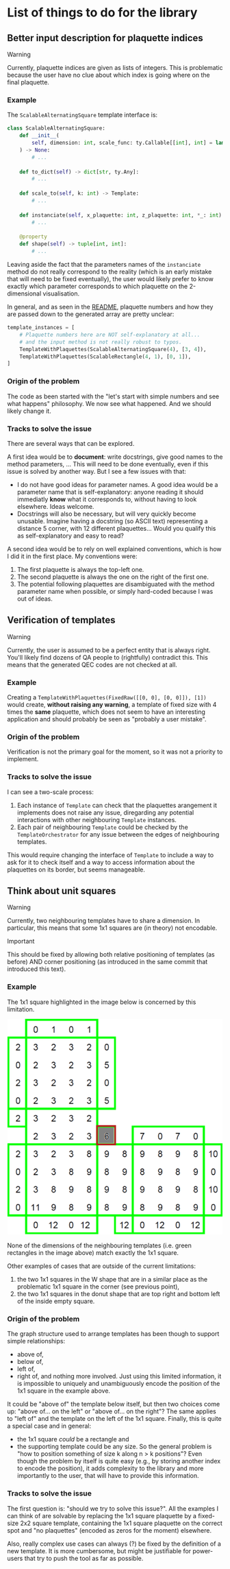 # List of things to do for the library

## Better input description for plaquette indices

> [!WARNING]
> Currently, plaquette indices are given as lists of integers. 
> This is problematic because the user have no clue about which index is going where on the final plaquette. 

### Example

The `ScalableAlternatingSquare` template interface is:
```python
class ScalableAlternatingSquare:
    def __init__(
        self, dimension: int, scale_func: ty.Callable[[int], int] = lambda x: x
    ) -> None:
        # ...

    def to_dict(self) -> dict[str, ty.Any]:
        # ...

    def scale_to(self, k: int) -> Template:
        # ...

    def instanciate(self, x_plaquette: int, z_plaquette: int, *_: int) -> numpy.ndarray:
        # ... 
    
    @property
    def shape(self) -> tuple[int, int]:
        # ...
```

Leaving aside the fact that the parameters names of the `instanciate` method do not really correspond to the reality (which is an early mistake that will need to be fixed eventually), the user would likely prefer to know exactly which parameter corresponds to which plaquette on the 2-dimensional visualisation.

In general, and as seen in the [README](./README.md), plaquette numbers and how they are passed down to the generated array are pretty unclear:
```python
template_instances = [
    # Plaquette numbers here are NOT self-explanatory at all...
    # and the input method is not really robust to typos.
    TemplateWithPlaquettes(ScalableAlternatingSquare(4), [3, 4]),
    TemplateWithPlaquettes(ScalableRectangle(4, 1), [0, 1]),
]
```

### Origin of the problem

The code as been started with the "let's start with simple numbers and see what happens" philosophy. We now see what happened. And we should likely change it.

### Tracks to solve the issue

There are several ways that can be explored.

A first idea would be to **document**: write docstrings, give good names to the method parameters, ... This will need to be done eventually, even if this issue is solved by another way. But I see a few issues with that:
- I do not have good ideas for parameter names. A good idea would be a parameter name that is self-explanatory: anyone reading it should immediatly **know** what it corresponds to, without having to look elsewhere. Ideas welcome.
- Docstrings will also be necessary, but will very quickly become unusable. Imagine having a docstring (so ASCII text) representing a distance 5 corner, with 12 different plaquettes... Would you qualify this as self-explanatory and easy to read?

A second idea would be to rely on well explained conventions, which is how I did it in the first place. My conventions were:
1. The first plaquette is always the top-left one.
2. The second plaquette is always the one on the right of the first one.
3. The potential following plaquettes are disambiguated with the method parameter name when possible, or simply hard-coded because I was out of ideas.

## Verification of templates

> [!WARNING]
> Currently, the user is assumed to be a perfect entity that is always right. You'll likely find dozens of QA people to (rightfully) contradict this.
> This means that the generated QEC codes are not checked at all.

### Example

Creating a `TemplateWithPlaquettes(FixedRaw([[0, 0], [0, 0]]), [1])` would create, **without raising any warning**, a template of fixed size with 4 times the **same** plaquette, which does not seem to have an interesting application and should probably be seen as "probably a user mistake". 

### Origin of the problem

Verification is not the primary goal for the moment, so it was not a priority to implement.

### Tracks to solve the issue

I can see a two-scale process:
1. Each instance of `Template` can check that the plaquettes arangement it implements does not raise any issue, diregarding any potential interactions with other neighbouring `Template` instances.
2. Each pair of neighbouring `Template` could be checked by the `TemplateOrchestrator` for any issue between the edges of neighbouring templates.

This would require changing the interface of `Template` to include a way to ask for it to check itself and a way to access information about the plaquettes on its border, but seems manageable.

## Think about unit squares

> [!WARNING]
> Currently, two neighbouring templates have to share a dimension. 
> In particular, this means that some 1x1 squares are (in theory) not encodable. 

> [!IMPORTANT]
> This should be fixed by allowing both relative positioning of templates (as before) AND corner positioning (as introduced in the same commit that introduced this text).

### Example
The 1x1 square highlighted in the image below is concerned by this limitation.

![illustration of a 1x1 square that does not match with its neighbours dimensions](./images/illustration_1x1_square_issue.png)

None of the dimensions of the neighbouring templates (i.e. green rectangles in the image above) match exactly the 1x1 square.

Other examples of cases that are outside of the current limitations:
1. the two 1x1 squares in the W shape that are in a similar place as the problematic 1x1 square in the corner (see previous point),
2. the two 1x1 squares in the donut shape that are top right and bottom left of the inside empty square.

### Origin of the problem

The graph structure used to arrange templates has been though to support simple relationships:
- above of,
- below of,
- left of,
- right of,
and nothing more involved. Just using this limited information, it is impossible to uniquely and unambiguously encode the position of the 1x1 square in the example above.

It could be "above of" the template below itself, but then two choices come up: "above of... on the left" or "above of... on the right"? The same applies to "left of" and the template on the left of the 1x1 square.
Finally, this is quite a special case and in general:
- the 1x1 square *could* be a rectangle and
- the supporting template could be any size.
So the general problem is "how to position something of size k along n > k positions"? Even though the problem by itself is quite easy (e.g., by storing another index to encode the position), it adds complexity to the library and more importantly to the user, that will have to provide this information.

### Tracks to solve the issue

The first question is: "should we try to solve this issue?". All the examples I can think of are solvable by replacing the 1x1 square plaquette by a fixed-size 2x2 square template, containing the 1x1 square plaquette on the correct spot and "no plaquettes" (encoded as zeros for the moment) elsewhere.

Also, really complex use cases can always (?) be fixed by the definition of a new template. It is more cumbersome, but might be justifiable for power-users that try to push the tool as far as possible.
